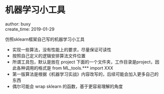 # 机器学习小工具

author: buxy  
create_time: 2019-01-29  

仿照sklearn框架自己写的机器学习小工具   

* 实现一些算法，没有性能上的要求，尽量保证可读性
* 按照自己定义的逻辑安排算法文件位置  
* 所谓工具包，默认是放在 project 下面的一个文件夹，工作目录是project，因此各种调用的格式是 from ML_tools.*** import XXX 
* 第一版算法是根据《机器学习实战》内容改写的，后续可能会加入更多自己的东西
* 偶尔可能会 wrap sklearn 的函数，基于更容易理解的角度